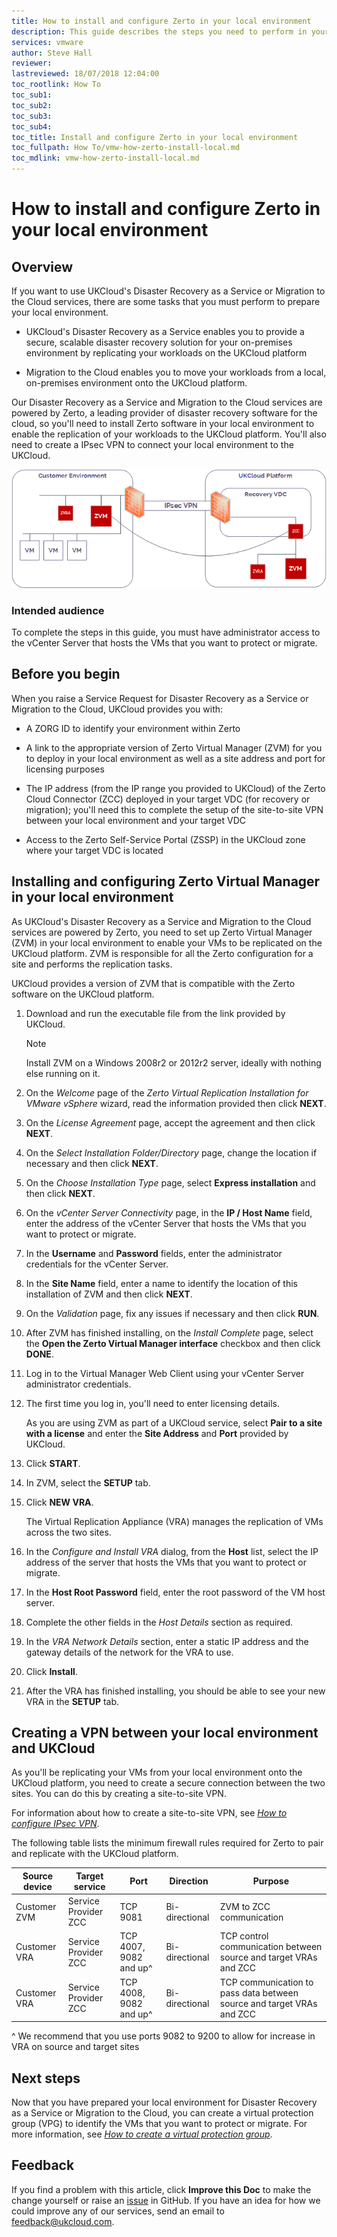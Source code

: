 ```yaml
---
title: How to install and configure Zerto in your local environment
description: This guide describes the steps you need to perform in your local environment to set up Zerto
services: vmware
author: Steve Hall
reviewer:
lastreviewed: 18/07/2018 12:04:00
toc_rootlink: How To
toc_sub1: 
toc_sub2:
toc_sub3:
toc_sub4:
toc_title: Install and configure Zerto in your local environment
toc_fullpath: How To/vmw-how-zerto-install-local.md
toc_mdlink: vmw-how-zerto-install-local.md
---
```


# How to install and configure Zerto in your local environment

## Overview

If you want to use UKCloud's Disaster Recovery as a Service or Migration to the Cloud services, there are some tasks that you must perform to prepare your local environment.

- UKCloud's Disaster Recovery as a Service enables you to provide a secure, scalable disaster recovery solution for your on-premises environment by replicating your workloads on the UKCloud platform

- Migration to the Cloud enables you to move your workloads from a local, on-premises environment onto the UKCloud platform.

Our Disaster Recovery as a Service and Migration to the Cloud services are powered by Zerto, a leading provider of disaster recovery software for the cloud, so you'll need to install Zerto software in your local environment to enable the replication of your workloads to the UKCloud platform. You'll also need to create a IPsec VPN to connect your local environment to the UKCloud.

   ![IPsec](images/configure-zerto-image-1.png)

### Intended audience

To complete the steps in this guide, you must have administrator access to the vCenter Server that hosts the VMs that you want to protect or migrate.

## Before you begin

When you raise a Service Request for Disaster Recovery as a Service or Migration to the Cloud, UKCloud provides you with:

- A ZORG ID to identify your environment within Zerto

- A link to the appropriate version of Zerto Virtual Manager (ZVM) for you to deploy in your local environment as well as a site address and port for licensing purposes

- The IP address (from the IP range you provided to UKCloud) of the Zerto Cloud Connector (ZCC) deployed in your target VDC (for recovery or migration); you'll need this to complete the setup of the site-to-site VPN between your local environment and your target VDC

- Access to the Zerto Self-Service Portal (ZSSP) in the UKCloud zone where your target VDC is located

## Installing and configuring Zerto Virtual Manager in your local environment

As UKCloud's Disaster Recovery as a Service and  Migration to the Cloud services are powered by Zerto, you need to set up Zerto Virtual Manager (ZVM) in your local environment to enable your VMs to be replicated on the UKCloud platform. ZVM is responsible for all the Zerto configuration for a site and performs the replication tasks.

UKCloud provides a version of ZVM that is compatible with the Zerto software on the UKCloud platform.

1. Download and run the executable file from the link provided by UKCloud.

    > [!NOTE]
    > Install ZVM on a Windows 2008r2 or 2012r2 server, ideally with nothing else running on it.

2. On the *Welcome* page of the *Zerto Virtual Replication Installation for VMware vSphere* wizard, read the information provided then click **NEXT**.

3. On the *License Agreement* page, accept the agreement and then click **NEXT**.

4. On the *Select Installation Folder/Directory* page, change the location if necessary and then click **NEXT**.

5. On the *Choose Installation Type* page, select **Express installation** and then click **NEXT**.

6. On the *vCenter Server Connectivity* page, in the **IP / Host Name** field, enter the address of the vCenter Server that hosts the VMs that you want to protect or migrate.

7. In the **Username** and **Password** fields, enter the administrator credentials for the vCenter Server.

8. In the **Site Name** field, enter a name to identify the location of this installation of ZVM and then click **NEXT**.

9. On the *Validation* page, fix any issues if necessary and then click **RUN**.

10. After ZVM has finished installing, on the *Install Complete* page, select the **Open the Zerto Virtual Manager interface** checkbox and then click **DONE**.

11. Log in to the Virtual Manager Web Client using your vCenter Server administrator credentials.

12. The first time you log in, you'll need to enter licensing details.

    As you are using ZVM as part of a UKCloud service, select **Pair to a site with a license** and enter the **Site Address** and **Port** provided by UKCloud.

13. Click **START**.

14. In ZVM, select the **SETUP** tab.

15. Click **NEW VRA**.

    The Virtual Replication Appliance (VRA) manages the replication of VMs across the two sites.

16. In the *Configure and Install VRA* dialog, from the **Host** list, select the IP address of the server that hosts the VMs that you want to protect or migrate.

17. In the **Host Root Password** field, enter the root password of the VM host server.

18. Complete the other fields in the *Host Details* section as required.

19. In the *VRA Network Details* section, enter a static IP address and the gateway details of the network for the VRA to use.

20. Click **Install**.

21. After the VRA has finished installing, you should be able to see your new VRA in the **SETUP** tab.

## Creating a VPN between your local environment and UKCloud

As you'll be replicating your VMs from your local environment onto the UKCloud platform, you need to create a secure connection between the two sites. You can do this by creating a site-to-site VPN.

For information about how to create a site-to-site VPN, see [*How to configure IPsec VPN*](vmw-how-configure-ipsec-vpn.md).

The following table lists the minimum firewall rules required for Zerto to pair and replicate with the UKCloud platform.

Source device | Target service | Port | Direction | Purpose
--------------|----------------|------|-----------|---------
Customer ZVM | Service Provider ZCC | TCP 9081               | Bi-directional | ZVM to ZCC communication
Customer VRA | Service Provider ZCC | TCP 4007, 9082 and up^ | Bi-directional | TCP control communication between source and target VRAs and ZCC
Customer VRA | Service Provider ZCC | TCP 4008, 9082 and up^ | Bi-directional | TCP communication to pass data between source and target VRAs and ZCC

^ We recommend that you use ports 9082 to 9200 to allow for increase in VRA on source and target sites

## Next steps

Now that you have prepared your local environment for Disaster Recovery as a Service or  Migration to the Cloud, you can create a virtual protection group (VPG) to identify the VMs that you want to protect or migrate. For more information, see [*How to create a virtual protection group*](vmw-how-zerto-create-vpg.md).

## Feedback

If you find a problem with this article, click **Improve this Doc** to make the change yourself or raise an [issue](https://github.com/UKCloud/documentation/issues) in GitHub. If you have an idea for how we could improve any of our services, send an email to <feedback@ukcloud.com>.
